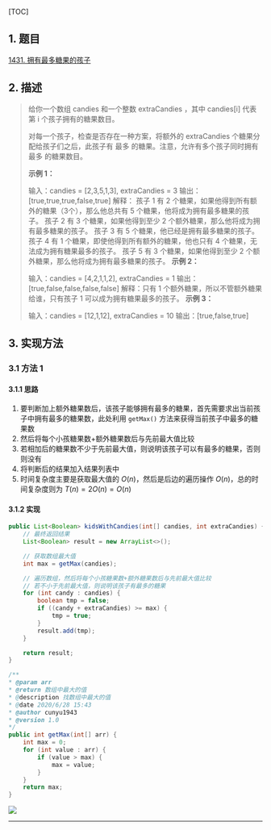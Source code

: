 [TOC]

## 1. 题目

[1431. 拥有最多糖果的孩子](https://leetcode-cn.com/problems/kids-with-the-greatest-number-of-candies/)

## 2. 描述

>   给你一个数组 candies 和一个整数 extraCandies ，其中 candies[i] 代表第 i 个孩子拥有的糖果数目。
>
>   对每一个孩子，检查是否存在一种方案，将额外的 extraCandies 个糖果分配给孩子们之后，此孩子有 最多 的糖果。注意，允许有多个孩子同时拥有 最多 的糖果数目。
>
>    
>
>   **示例 1：**
>
>   输入：candies = [2,3,5,1,3], extraCandies = 3
>   输出：[true,true,true,false,true] 
>   解释：
>   孩子 1 有 2 个糖果，如果他得到所有额外的糖果（3个），那么他总共有 5 个糖果，他将成为拥有最多糖果的孩子。
>   孩子 2 有 3 个糖果，如果他得到至少 2 个额外糖果，那么他将成为拥有最多糖果的孩子。
>   孩子 3 有 5 个糖果，他已经是拥有最多糖果的孩子。
>   孩子 4 有 1 个糖果，即使他得到所有额外的糖果，他也只有 4 个糖果，无法成为拥有糖果最多的孩子。
>   孩子 5 有 3 个糖果，如果他得到至少 2 个额外糖果，那么他将成为拥有最多糖果的孩子。
>   **示例 2：**
>
>   输入：candies = [4,2,1,1,2], extraCandies = 1
>   输出：[true,false,false,false,false] 
>   解释：只有 1 个额外糖果，所以不管额外糖果给谁，只有孩子 1 可以成为拥有糖果最多的孩子。
>   **示例 3：**
>
>   输入：candies = [12,1,12], extraCandies = 10
>   输出：[true,false,true]

## 3. 实现方法

### 3.1 方法 1

#### 3.1.1 思路

1.  要判断加上额外糖果数后，该孩子能够拥有最多的糖果，首先需要求出当前孩子中拥有最多的糖果数，此处利用 `getMax()` 方法来获得当前孩子中最多的糖果数
2.  然后将每个小孩糖果数+额外糖果数后与先前最大值比较
3.  若相加后的糖果数不少于先前最大值，则说明该孩子可以有最多的糖果，否则则没有
4.  将判断后的结果加入结果列表中
5.  时间复杂度主要是获取最大值的 $O(n)$，然后是后边的遍历操作 $O(n)$，总的时间复杂度则为 $T(n) =2O(n)=O(n)$

#### 3.1.2 实现

```java
public List<Boolean> kidsWithCandies(int[] candies, int extraCandies) {
    // 最终返回结果
    List<Boolean> result = new ArrayList<>();

    // 获取数组最大值
    int max = getMax(candies);

    // 遍历数组，然后将每个小孩糖果数+额外糖果数后与先前最大值比较
    // 若不小于先前最大值，则说明该孩子有最多的糖果
    for (int candy : candies) {
        boolean tmp = false;
        if ((candy + extraCandies) >= max) {
            tmp = true;
        }
        result.add(tmp);
    }

    return result;
}

/**
* @param arr
* @return 数组中最大的值
* @description 找数组中最大的值
* @date 2020/6/28 15:43
* @author cunyu1943
* @version 1.0
*/
public int getMax(int[] arr) {
    int max = 0;
    for (int value : arr) {
        if (value > max) {
            max = value;
        }
    }
    return max;
}
```

![](https://gitee.com/cunyu1943/images/raw/master/ImgsUbuntu/20200510234310.png)

---
<link rel="stylesheet" href="https://cdnjs.cloudflare.com/ajax/libs/social-share.js/1.0.16/css/share.min.css">
<center><div class="social-share"></div></center>
<script type="text/javascript" src="https://cdnjs.cloudflare.com/ajax/libs/social-share.js/1.0.16/js/social-share.min.js"></script>